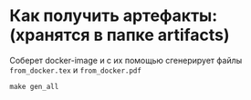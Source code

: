 # Как получить артефакты: (хранятся в папке artifacts)

Соберет docker-image и с их помощью сгенерирует файлы `from_docker.tex` и `from_docker.pdf`

```
make gen_all
```
